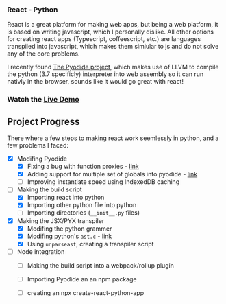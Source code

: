 ### React - Python

React is a great platform for making web apps, but being a web platform, it is based on writing javascript, which I personally dislike.
All other options for creating react apps (Typescript, coffeescript, etc.) are languages transpiled into javascript, which makes them simiular to js and do not solve any of the core problems.

I recently found [The Pyodide project](https://github.com/iodide-project/pyodide), which makes use of LLVM to compile the python (3.7 specificly) interpreter into web assembly so it can run nativly in the browser, sounds like it would go great with react!

### Watch the [Live Demo](https://yanaygoor.github.io/react-python/)

## Project Progress

There where a few steps to making react work seemlessly in python, and a few problems I faced:

- [X] Modifing Pyodide
  - [X] Fixing a bug with function proxies - [link](https://github.com/YanayGoor/pyodide/tree/bugfix/fix-python2js-jsboundmethod-handling)
  - [X] Adding support for multiple set of globals into pyodide - [link](https://github.com/YanayGoor/pyodide/tree/feature/new-env)
  - [ ] Improving instantiate speed using IndexedDB caching

- [ ] Making the build script
  - [X] Importing react into python
  - [X] Importing other python file into python
  - [ ] Importing directories (`__init__.py` files)

- [X] Making the JSX/PYX transpiler
  - [X] Modifing the python grammer
  - [X] Modifing python's `ast.c` - [link](https://github.com/YanayGoor/cpython/tree/feature/pyx)
  - [X] Using `unparseast`, creating a transpiler script
  
- [ ] Node integration
  - [ ] Making the build script into a webpack/rollup plugin
  - [ ] Importing Pyodide an an npm package
  - [ ] creating an npx create-react-python-app
  
